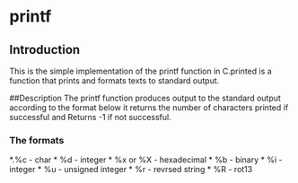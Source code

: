 <h1>printf</h1>

<h2>Introduction</h2

This is the simple implementation of the printf function in C.printed is a function that prints and formats texts to standard output.

##Description
The printf function produces output to the standard output according to the format below it returns the number of characters printed if successful and Returns -1 if not successful.

<h3>The formats</h3>
*.%c - char
* %d - integer
* %x or %X - hexadecimal
* %b - binary
* %i - integer
* %u - unsigned integer
* %r - revrsed string
* %R - rot13

